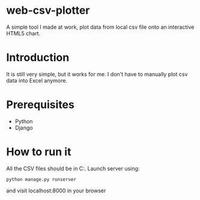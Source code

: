web-csv-plotter
===============

A simple tool I made at work, plot data from local csv file onto an interactive HTML5 chart.

Introduction
===============
It is still very simple, but it works for me. I don't have to manually plot csv data into Excel anymore.

Prerequisites
===============
* Python
* Django

How to run it
===============
All the CSV files should be in C:\. Launch server using:

    python manage.py runserver

and visit localhost:8000 in your browser

